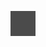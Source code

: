 ![](/Notatki/Semestr%204/Organizacja%20i%20architektura%20komputerów/Wykłady/Wykład%208/Drawing%202024-06-05%2013.19.46.excalidraw.svg)